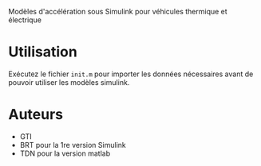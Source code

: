 Modèles d'accélération sous Simulink pour véhicules thermique et électrique

# Utilisation 
Exécutez le fichier `init.m` pour importer les données nécessaires avant de pouvoir utiliser les modèles simulink.

# Auteurs 
- GTI
- BRT pour la 1re version Simulink
- TDN pour la version matlab
